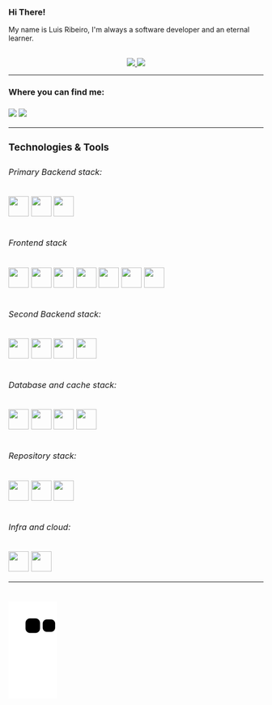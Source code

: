 ### Hi There! 

My name is Luis Ribeiro, I'm always a software developer and an eternal learner.
<link rel="stylesheet" href="https://cdn.jsdelivr.net/gh/devicons/devicon@v2.14.0/devicon.min.css">
<br>
<div align="center">
  <a href="https://github.com/luiscrjr">
  <img height="180em" src="https://github-readme-stats.vercel.app/api?username=luiscrjr&show_icons=true&theme=chartreuse-dark&include_all_commits=true&count_private=true"/>
  <img height="180em" src="https://github-readme-stats.vercel.app/api/top-langs/?username=luiscrjr&layout=compact&langs_count=7&theme=dark"/>
  </a>
  <hr>
</div>
<div>
  <h3>Where you can find me:<h3>
  <a href = "mailto:luis.claudio.r.jr@gmail.com"><img src="https://img.shields.io/badge/-Gmail-%23333?style=for-the-badge&logo=gmail&logoColor=white" target="_blank"></a>
  <a href="https://www.linkedin.com/in/luisribeirotech/" target="_blank"><img src="https://img.shields.io/badge/-LinkedIn-%230077B5?style=for-the-badge&logo=linkedin&logoColor=white" target="_blank"></a> 
  <hr>
<div>
<div style="display: inline_block">
  
   <h3>Technologies & Tools<h3>
  
  <h6>Primary Backend stack:<h6>
  <img src="https://cdn.jsdelivr.net/gh/devicons/devicon/icons/dot-net/dot-net-original.svg" style="width:40px; height:40px"  />
  <img src="https://cdn.jsdelivr.net/gh/devicons/devicon/icons/dotnetcore/dotnetcore-original.svg" style="width:40px; height:40px"  />
  <img src="https://cdn.jsdelivr.net/gh/devicons/devicon/icons/csharp/csharp-original.svg" style="width:40px; height:40px" />
  
  <h6>Frontend stack<h6>
  <img src="https://cdn.jsdelivr.net/gh/devicons/devicon/icons/angularjs/angularjs-original.svg" style="width:40px; height:40px"/>
  <img src="https://cdn.jsdelivr.net/gh/devicons/devicon/icons/typescript/typescript-original.svg"  style="width:40px; height:40px" />
  <img src="https://cdn.jsdelivr.net/gh/devicons/devicon/icons/javascript/javascript-original.svg" style="width:40px; height:40px"  />
  <img src="https://cdn.jsdelivr.net/gh/devicons/devicon/icons/jquery/jquery-plain-wordmark.svg" style="width:40px; height:40px"  />
  <img src="https://cdn.jsdelivr.net/gh/devicons/devicon/icons/bootstrap/bootstrap-original.svg" style="width:40px; height:40px"/>
  <img src="https://cdn.jsdelivr.net/gh/devicons/devicon/icons/css3/css3-original.svg" style="width:40px; height:40px"  />
  <img src="https://cdn.jsdelivr.net/gh/devicons/devicon/icons/html5/html5-original.svg" style="width:40px; height:40px"  />
   
  <h6>Second Backend stack:<h6>
  <img src="https://cdn.jsdelivr.net/gh/devicons/devicon/icons/php/php-plain.svg"  style="width:40px; height:40px" />
  <img src="https://cdn.jsdelivr.net/gh/devicons/devicon/icons/cakephp/cakephp-plain-wordmark.svg"  style="width:40px; height:40px" />
  <img src="https://cdn.jsdelivr.net/gh/devicons/devicon/icons/laravel/laravel-plain-wordmark.svg" style="width:40px; height:40px"  />
  <img src="https://cdn.jsdelivr.net/gh/devicons/devicon/icons/composer/composer-original.svg" style="width:40px; height:40px"  />
  
  <h6>Database and cache stack:<h6>
  <img src="https://cdn.jsdelivr.net/gh/devicons/devicon/icons/mongodb/mongodb-original-wordmark.svg" style="width:40px; height:40px"  />
  <img src="https://cdn.jsdelivr.net/gh/devicons/devicon/icons/mysql/mysql-original-wordmark.svg" style="width:40px; height:40px"  />
  <img src="https://cdn.jsdelivr.net/gh/devicons/devicon/icons/oracle/oracle-original.svg" style="width:40px; height:40px"  />
  <img src="https://cdn.jsdelivr.net/gh/devicons/devicon/icons/redis/redis-plain-wordmark.svg" style="width:40px; height:40px"  />

  <h6>Repository stack:<h6>
  <img src="https://cdn.jsdelivr.net/gh/devicons/devicon/icons/git/git-original.svg" style="width:40px; height:40px"  />
  <img src="https://cdn.jsdelivr.net/gh/devicons/devicon/icons/gitlab/gitlab-original.svg" style="width:40px; height:40px"  />
  <img src="https://cdn.jsdelivr.net/gh/devicons/devicon/icons/bitbucket/bitbucket-original.svg" style="width:40px; height:40px"  />
  
  <h6>Infra and cloud:<h6>
  <img src="https://cdn.jsdelivr.net/gh/devicons/devicon/icons/docker/docker-original.svg" style="width:40px; height:40px"  />
  <img src="https://cdn.jsdelivr.net/gh/devicons/devicon/icons/azure/azure-original.svg" style="width:40px; height:40px"  />
  <hr>
</div>
 
<div> 
  
 
  ![Snake animation](https://github.com/rafaballerini/rafaballerini/blob/output/github-contribution-grid-snake.svg)
 
</div>

